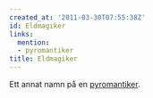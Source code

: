 ```yaml
---
created_at: '2011-03-30T07:55:38Z'
id: Eldmagiker
links:
  mention:
  - pyromantiker
title: Eldmagiker
---
```


Ett annat namn på en [pyromantiker].

  [pyromantiker]: pyromantiker
